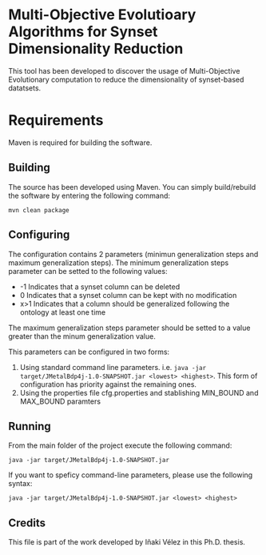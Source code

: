 # Multi-Objective Evolutioary Algorithms for Synset Dimensionality Reduction 
This tool has been developed to discover the usage of Multi-Objective Evolutionary computation to reduce the dimensionality of synset-based datatsets.

# Requirements
Maven is required for building the software.



## Building
The source has been developed using Maven. You can simply build/rebuild the software by entering the following command:

```
mvn clean package
```

## Configuring
The configuration contains 2 parameters (minimun generalization steps and maximum generalization steps). The minimum generalization steps parameter can be setted to the following values:
* -1 Indicates that a synset column can be deleted
* 0 Indicates that a synset column can be kept with no modification
* x>1 Indicates that a column should be generalized following the ontology at least one time

The maximum generalization steps parameter should be setted to a value greater than the minum generalization value. 

This parameters can be configured in two forms:
1. Using standard command line parameters. i.e. ```java -jar target/JMetalBdp4j-1.0-SNAPSHOT.jar <lowest> <highest>```. This form of configuration has priority against the remaining ones.
2. Using the properties file cfg.properties and stablishing MIN_BOUND and MAX_BOUND paramters

## Running
From the main folder of the project execute the following command:

```
java -jar target/JMetalBdp4j-1.0-SNAPSHOT.jar
```

If you want to speficy command-line parameters, please use the following syntax:
```
java -jar target/JMetalBdp4j-1.0-SNAPSHOT.jar <lowest> <highest>
```

## Credits

This file is part of the work developed by Iñaki Vélez in this Ph.D. thesis.